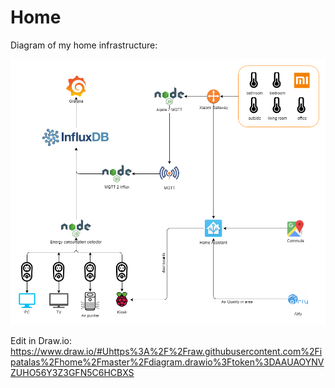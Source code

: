 # Home

Diagram of my home infrastructure:

![Diagram](diagram.png)

Edit in Draw.io: 
https://www.draw.io/#Uhttps%3A%2F%2Fraw.githubusercontent.com%2Fipatalas%2Fhome%2Fmaster%2Fdiagram.drawio%3Ftoken%3DAAUAOYNVZUHO56Y3Z3GFN5C6HCBXS